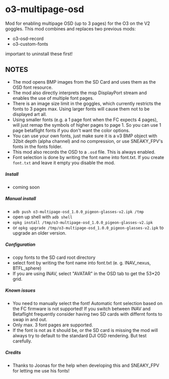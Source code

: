 # o3-multipage-osd
Mod for enabling multipage OSD (up to 3 pages) for the O3 on the V2 goggles.
This mod combines and replaces two previous mods:
- o3-osd-record
- o3-custom-fonts

important to uninstall these first!

## NOTES
- The mod opens BMP images from the SD Card and uses them as the OSD font resource.
- The mod also directly interprets the msp DisplayPort stream and enables the use of multiple font pages.
- There is an image size limit in the goggles, which currently restricts the fonts to 3 pages max. Using larger fonts will cause them not to be displayed art all.
- Using smaller fonts (e.g. a 1 page font when the FC expects 4 pages), will just remap the symbols of higher pages to page 1. So you can use 1 page betaflight fonts if you don't want the color options.
- You can use your own fonts, just make sure it is a v3 BMP object with 32bit depth (alpha channel) and no compression, or use SNEAKY_FPV's fonts in the fonts folder.
- This mod also records the OSD to a `.osd` file. This is always enabled.
- Font selection is done by writing the font name into font.txt. If you create `font.txt` and leave it empty you disable the mod.

##### Install
- coming soon 

##### Manual install
- `adb push o3-multipage-osd_1.0.0_pigeon-glasses-v2.ipk /tmp`
- open up shell with `adb shell`
- `opkg install /tmp/o3-multipage-osd_1.0.0_pigeon-glasses-v2.ipk`
- or `opkg upgrade /tmp/o3-multipage-osd_1.0.0_pigeon-glasses-v2.ipk` to upgrade an older version.

##### Configuration
- copy fonts to the SD card root directory
- select font by writing the font name into font.txt (e. g. INAV_nexus, BTFL_sphere)
- If you are using INAV, select "AVATAR" in the OSD tab to get the 53*20 grid.

##### Known issues
- You need to manually select the font! Automatic font selection based on the FC firmware is not supported! If you switch between INAV and Betaflight frequently consider having two SD cards with differnt fonts to swap in and out.
- Only max. 3 font pages are supported.
- If the font is not as it should be, or the SD card is missing the mod will always try to default to the standard DJI OSD rendering. But test carefully.

##### Credits
- Thanks to Joonas for the help when developing this and SNEAKY_FPV for letting me use his fonts!
